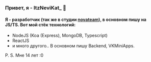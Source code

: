 <!--
**ItzNeviKat/ItzNeviKat** is a ✨ _special_ ✨ repository because its `README.md` (this file) appears on your GitHub profile.

Here are some ideas to get you started:

- 🔭 I’m currently working on ...
- 🌱 I’m currently learning ...
- 👯 I’m looking to collaborate on ...
- 🤔 I’m looking for help with ...
- 💬 Ask me about ...
- 📫 How to reach me: ...
- 😄 Pronouns: ...
- ⚡ Fun fact: ...
-->
### Привет, я - ItzNeviKat_ 👋
#### Я - разработчик (так же в студии [novateam](https://github.com/novateamgh)), в основном пишу на JS/TS. Вот мой стёк технологий:
- NodeJS (Koa (Express), MongoDB, Typescript)
- ReactJS
- и много другого..
В основном пишу Backend, VKMiniApps.

P. S. Мне 14 лет :0
